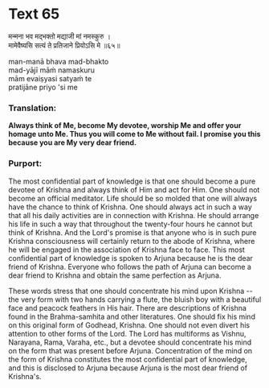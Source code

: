 # Text 65

मन्मना भव मद्भक्तो मद्याजी मां नमस्कुरु ।  
मामेवैष्यसि सत्यं ते प्रतिजाने प्रियोऽसि मे ॥६५॥

man-manā bhava mad-bhakto  
mad-yājī māḿ namaskuru  
mām evaiṣyasi satyaḿ te  
pratijāne priyo 'si me



### Translation:

**Always think of Me, become My devotee, worship Me and offer your homage unto Me. Thus you will come to Me without fail. I promise you this because you are My very dear friend.**

### Purport:

The most confidential part of knowledge is that one should become a pure devotee of Krishna and always think of Him and act for Him. One should not become an official meditator. Life should be so molded that one will always have the chance to think of Krishna. One should always act in such a way that all his daily activities are in connection with Krishna. He should arrange his life in such a way that throughout the twenty-four hours he cannot but think of Krishna. And the Lord's promise is that anyone who is in such pure Krishna consciousness will certainly return to the abode of Krishna, where he will be engaged in the association of Krishna face to face. This most confidential part of knowledge is spoken to Arjuna because he is the dear friend of Krishna. Everyone who follows the path of Arjuna can become a dear friend to Krishna and obtain the same perfection as Arjuna.

These words stress that one should concentrate his mind upon Krishna -- the very form with two hands carrying a flute, the bluish boy with a beautiful face and peacock feathers in His hair. There are descriptions of Krishna found in the Brahma-samhita and other literatures. One should fix his mind on this original form of Godhead, Krishna. One should not even divert his attention to other forms of the Lord. The Lord has multiforms as Vishnu, Narayana, Rama, Varaha, etc., but a devotee should concentrate his mind on the form that was present before Arjuna. Concentration of the mind on the form of Krishna constitutes the most confidential part of knowledge, and this is disclosed to Arjuna because Arjuna is the most dear friend of Krishna's.